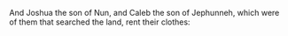 And Joshua the son of Nun, and Caleb the son of Jephunneh, which were of them that searched the land, rent their clothes:
